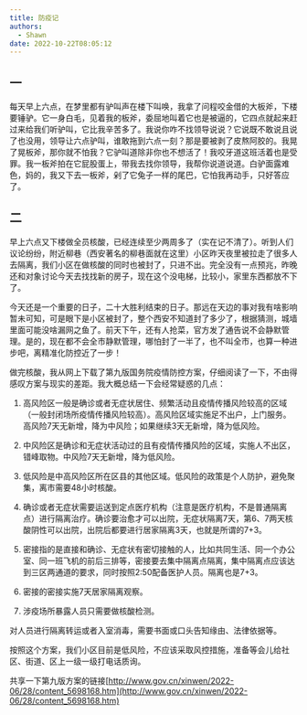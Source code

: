 ```yaml
---
title: 防疫记
authors:
  - Shawn
date: 2022-10-22T08:05:12
---
```

## 一

每天早上六点，在梦里都有驴叫声在楼下叫唤，我拿了问程咬金借的大板斧，下楼要锤驴。它一身白毛，见着我的板斧，委屈地叫着它也是被逼的，它四点就起来赶过来给我们听驴叫，它比我辛苦多了。我说你咋不找领导说说？它说既不敢说且说了也没用，领导让六点驴叫，谁敢拖到六点一刻？那是要被剥了皮熬阿胶的。我晃了晃板斧，那你就不怕我？它驴叫道除非你也不想活了！我咬牙道这班活着也是受罪。我一板斧拍在它屁股蛋上，带我去找你领导，我帮你说道说道。白驴面露难色，妈的，我又下去一板斧，剁了它兔子一样的尾巴，它怕我再动手，只好答应了。

<!-- more -->
## 二

早上六点又下楼做全员核酸，已经连续至少两周多了（实在记不清了）。听到人们议论纷纷，附近柳巷（西安著名的柳巷面就在这里）小区昨天夜里被拉走了很多人去隔离，我们小区在做核酸的同时也被封了，只进不出。完全没有一点预兆，昨晚还和对象讨论今天去找找新的房子，现在这个没电梯，比较小，家里东西都放不下了。


今天还是一个重要的日子，二十大胜利结束的日子。那远在天边的事对我有啥影响暂未可知，可是眼下是小区被封了，整个西安不知道封了多少了，根据猜测，城墙里面可能没啥漏网之鱼了。前天下午，还有人抢菜，官方发了通告说不会静默管理。是的，现在都不会全市静默管理，哪怕封了一半了，也不叫全市，也算一种进步吧，离精准化防控近了一步！

做完核酸，我从网上下载了第九版国务院疫情防控方案，仔细阅读了一下，不由得感叹方案与现实的差距。我大概总结一下会经常疑惑的几点：

1. 高风险区一般是确诊或者无症状居住、频繁活动且疫情传播风险较高的区域（一般封闭场所疫情传播风险较高）。高风险区域实施足不出户，上门服务。高风险7天无新增，降为中风险；如果继续3天无新增，降为低风险。

2. 中风险区是确诊和无症状活动过的且有疫情传播风险的区域，实施人不出区，错峰取物。中风险7天无新增，降为低风险。

3. 低风险是中高风险区所在区县的其他区域。低风险的政策是个人防护，避免聚集，离市需要48小时核酸。

4. 确诊或者无症状需要运送到定点医疗机构（注意是医疗机构，不是普通隔离点）进行隔离治疗。确诊要治愈才可以出院，无症状隔离7天，第6、7两天核酸阴性可以出院，出院后都要进行居家隔离3天，也就是所谓的7+3。

5. 密接指的是直接和确诊、无症状有密切接触的人，比如共同生活、同一个办公室、同一班飞机的前后三排等，密接要去集中隔离点隔离，集中隔离点应该达到三区两通道的要求，同时按照2:50配备医护人员。隔离也是7+3。

6. 密接的密接实施7天居家隔离观察。

7. 涉疫场所暴露人员只需要做核酸检测。

对人员进行隔离转运或者入室消毒，需要书面或口头告知缘由、法律依据等。

按照这个方案，我们小区目前是低风险，不应该采取风控措施，准备等会儿给社区、街道、区上一级一级打电话质询。

共享一下第九版方案的链接[http://www.gov.cn/xinwen/2022-06/28/content_5698168.htm](http://www.gov.cn/xinwen/2022-06/28/content_5698168.htm)

